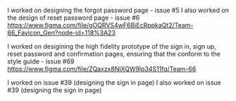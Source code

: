 I worked on designing the forgot password page - issue #5
I also worked on the design of reset password page - issue #6
https://www.figma.com/file/gOQRVS4wF6BiEcRppkaQt2/Team-66_Favicon_Gen?node-id=118%3A23

I worked on desigining the high fidelity prototype of the sign in, sign up, reset password and confirmation pages, ensuring that the conform to the style guide - issue #69
https://www.figma.com/file/ZQaxzx8NiXQW9lp34S11fq/Team-66

I worked on issue #39 (designing the sign in page)
I also worked on issue #39 (designing the sign in page)
